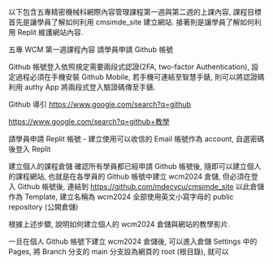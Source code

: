 以下包含五專精密機械科網際內容管理課程第一週與第二週的上課內容, 課程目標首先是讓學員了解如何利用 cmsimde_site 建立網站. 接著則是讓學員了解如何利用 Replit 維護網站內容.

五專 WCM 第一週課程內容
請學員申請 Github 帳號

Github 帳號登入依照規定需要兩段式認證(2FA, two-factor Authentication), 設定過程必須在手機安裝 Github Mobile, 若手機可連結至智慧手錶, 則可以將認證碼利用 authy App 將兩段式登入驗證碼傳至手錶.

Github 導引
https://www.google.com/search?q=github

https://www.google.com/search?q=github+教學

請學員申請 Replit 帳號 - 建立使用可以收信的 Email 帳號作為 account, 自選密碼後登入 Replit

建立個人的課程倉儲
確認所有學員都已經申請 Github 帳號後, 隨即可以建立個人的課程網站, 也就是在各學員的 Github 帳號中建立 wcm2024 倉儲, 但必須在登入 Github 帳號後, 連結到 https://github.com/mdecycu/cmsimde_site 以此倉儲作為 Template, 建立名稱為 wcm2024 全部使用英文小寫字母的 public repository (公開倉儲)

根據上述步驟, 說明如何建立個人的 wcm2024 倉儲與網站的教學影片.

一旦在個人 Github 帳號下建立 wcm2024 倉儲後, 可以進入倉儲 Settings 中的 Pages, 將 Branch 分支的 main 分支設為網頁的 root (根目錄), 就可以